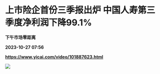 # 上市险企首份三季报出炉 中国人寿第三季度净利润下降99.1%
**下午市场零距离**

**2023-10-27 07:56**

**https://www.yicai.com/video/101887623.html**

![](http://imgcdn.yicai.com/vms-new/2023/10/7e8cbdd9-272c-4aca-bb4e-5dc76b5d2069_Asrv.jpg)